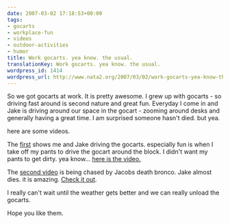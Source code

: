 ```yaml
---
date: 2007-03-02 17:18:53+00:00
tags:
- gocarts
- workplace-fun
- videos
- outdoor-activities
- humor
title: Work gocarts. yea know. the usual.
translationKey: Work gocarts. yea know. the usual.
wordpress_id: 1414
wordpress_url: http://www.nata2.org/2007/03/02/work-gocarts-yea-know-the-usual/
---
```


So we got gocarts at work. It is pretty awesome. I grew up with gocarts - so driving fast around is second nature and great fun. Everyday I come in and Jake is driving around our space in the gocart - zooming around desks and generally having a great time. I am surprised someone hasn't died. but yea.

here are some videos.

The <a href="http://www.craigshimala.com/v/2274/skinnycart_64">first</a> shows me and Jake driving the gocarts. especially fun is when I take off my pants to drive the gocart around the block. I didn't want my pants to get dirty. yea know...  <a href="http://www.craigshimala.com/v/2274/skinnycart_64">here is the video.</a>

The <a href="http://www.vimeo.com/clip:148137">second video</a> is being chased by Jacobs death bronco. Jake almost dies. it is amazing. <a href="http://www.vimeo.com/clip:148137">Check it out</a>.

I really can't wait until the weather gets better and we can really unload the gocarts.

Hope you like them.